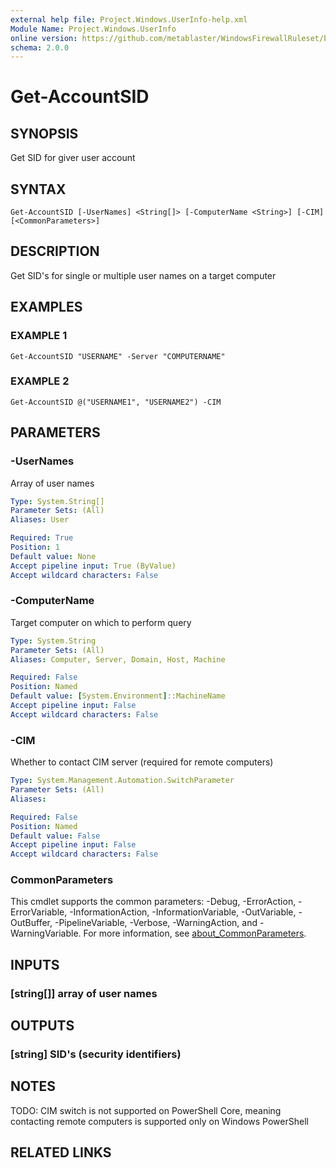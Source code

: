 ```yaml
---
external help file: Project.Windows.UserInfo-help.xml
Module Name: Project.Windows.UserInfo
online version: https://github.com/metablaster/WindowsFirewallRuleset/blob/develop/Modules/Project.Windows.UserInfo/Help/en-US/Get-AccountSID.md
schema: 2.0.0
---
```


# Get-AccountSID

## SYNOPSIS

Get SID for giver user account

## SYNTAX

```none
Get-AccountSID [-UserNames] <String[]> [-ComputerName <String>] [-CIM] [<CommonParameters>]
```

## DESCRIPTION

Get SID's for single or multiple user names on a target computer

## EXAMPLES

### EXAMPLE 1

```none
Get-AccountSID "USERNAME" -Server "COMPUTERNAME"
```

### EXAMPLE 2

```none
Get-AccountSID @("USERNAME1", "USERNAME2") -CIM
```

## PARAMETERS

### -UserNames

Array of user names

```yaml
Type: System.String[]
Parameter Sets: (All)
Aliases: User

Required: True
Position: 1
Default value: None
Accept pipeline input: True (ByValue)
Accept wildcard characters: False
```

### -ComputerName

Target computer on which to perform query

```yaml
Type: System.String
Parameter Sets: (All)
Aliases: Computer, Server, Domain, Host, Machine

Required: False
Position: Named
Default value: [System.Environment]::MachineName
Accept pipeline input: False
Accept wildcard characters: False
```

### -CIM

Whether to contact CIM server (required for remote computers)

```yaml
Type: System.Management.Automation.SwitchParameter
Parameter Sets: (All)
Aliases:

Required: False
Position: Named
Default value: False
Accept pipeline input: False
Accept wildcard characters: False
```

### CommonParameters

This cmdlet supports the common parameters: -Debug, -ErrorAction, -ErrorVariable, -InformationAction, -InformationVariable, -OutVariable, -OutBuffer, -PipelineVariable, -Verbose, -WarningAction, and -WarningVariable. For more information, see [about_CommonParameters](http://go.microsoft.com/fwlink/?LinkID=113216).

## INPUTS

### [string[]] array of user names

## OUTPUTS

### [string] SID's (security identifiers)

## NOTES

TODO: CIM switch is not supported on PowerShell Core, meaning contacting remote computers
is supported only on Windows PowerShell

## RELATED LINKS

